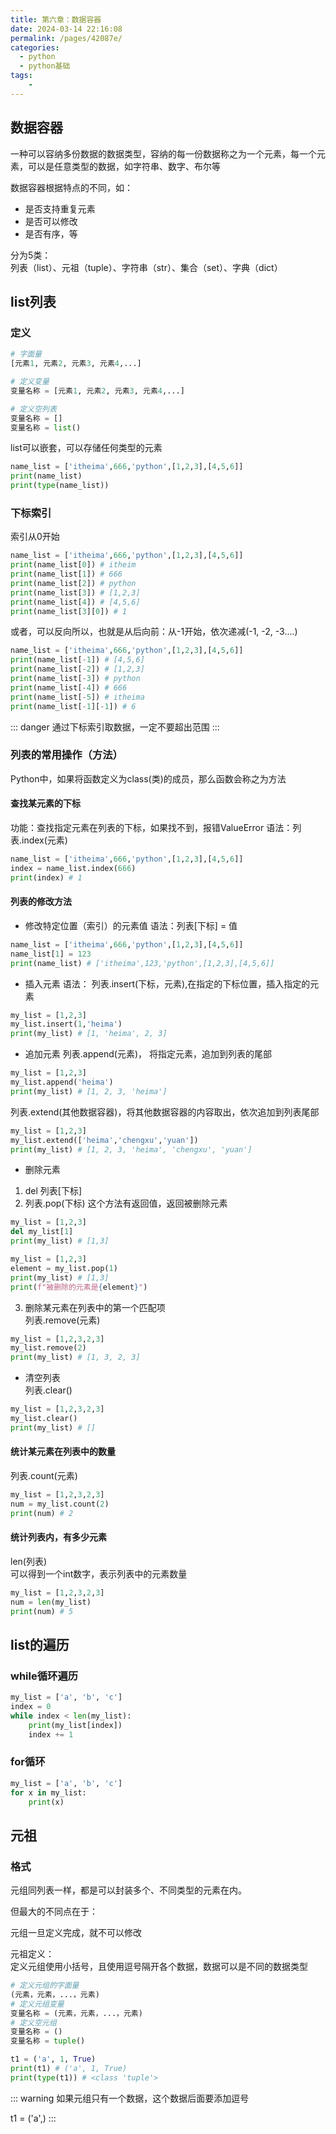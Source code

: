 ```yaml
---
title: 第六章：数据容器
date: 2024-03-14 22:16:08
permalink: /pages/42087e/
categories:
  - python
  - python基础
tags:
    -
---
```

## 数据容器
一种可以容纳多份数据的数据类型，容纳的每一份数据称之为一个元素，每一个元素，可以是任意类型的数据，如字符串、数字、布尔等

数据容器根据特点的不同，如：
- 是否支持重复元素  
- 是否可以修改  
- 是否有序，等  

分为5类：  
列表（list）、元祖（tuple）、字符串（str）、集合（set）、字典（dict）

## list列表
### 定义
```py
# 字面量
[元素1, 元素2, 元素3, 元素4,...]

# 定义变量
变量名称 = [元素1, 元素2, 元素3, 元素4,...]

# 定义空列表
变量名称 = []
变量名称 = list()
```
list可以嵌套，可以存储任何类型的元素
```py
name_list = ['itheima',666,'python',[1,2,3],[4,5,6]]
print(name_list)
print(type(name_list))
```

### 下标索引
索引从0开始
```py
name_list = ['itheima',666,'python',[1,2,3],[4,5,6]]
print(name_list[0]) # itheim
print(name_list[1]) # 666
print(name_list[2]) # python
print(name_list[3]) # [1,2,3]
print(name_list[4]) # [4,5,6]
print(name_list[3][0]) # 1
```

或者，可以反向所以，也就是从后向前：从-1开始，依次递减(-1, -2, -3....)
```py
name_list = ['itheima',666,'python',[1,2,3],[4,5,6]]
print(name_list[-1]) # [4,5,6]
print(name_list[-2]) # [1,2,3]
print(name_list[-3]) # python
print(name_list[-4]) # 666
print(name_list[-5]) # itheima
print(name_list[-1][-1]) # 6
```
::: danger
通过下标索引取数据，一定不要超出范围
:::

### 列表的常用操作（方法）
Python中，如果将函数定义为class(类)的成员，那么函数会称之为方法  

#### 查找某元素的下标
功能：查找指定元素在列表的下标，如果找不到，报错ValueError
语法：列表.index(元素)
```py
name_list = ['itheima',666,'python',[1,2,3],[4,5,6]]
index = name_list.index(666)
print(index) # 1
```

#### 列表的修改方法
- 修改特定位置（索引）的元素值
语法：列表[下标] = 值
```py
name_list = ['itheima',666,'python',[1,2,3],[4,5,6]]
name_list[1] = 123
print(name_list) # ['itheima',123,'python',[1,2,3],[4,5,6]]
```
- 插入元素
语法： 列表.insert(下标，元素),在指定的下标位置，插入指定的元素
```py
my_list = [1,2,3]
my_list.insert(1,'heima')
print(my_list) # [1, 'heima', 2, 3]
```
- 追加元素
列表.append(元素)， 将指定元素，追加到列表的尾部
```py
my_list = [1,2,3]
my_list.append('heima')
print(my_list) # [1, 2, 3, 'heima']
```

列表.extend(其他数据容器)，将其他数据容器的内容取出，依次追加到列表尾部
```py
my_list = [1,2,3]
my_list.extend(['heima','chengxu','yuan'])
print(my_list) # [1, 2, 3, 'heima', 'chengxu', 'yuan']
```

- 删除元素  
1. del 列表[下标]  
2. 列表.pop(下标) 这个方法有返回值，返回被删除元素
```py
my_list = [1,2,3]
del my_list[1]
print(my_list) # [1,3]
```

```py
my_list = [1,2,3]
element = my_list.pop(1)
print(my_list) # [1,3]
print(f"被删除的元素是{element}")
```

3. 删除某元素在列表中的第一个匹配项  
列表.remove(元素)
```py
my_list = [1,2,3,2,3]
my_list.remove(2)
print(my_list) # [1, 3, 2, 3]
```

- 清空列表  
列表.clear()
```py
my_list = [1,2,3,2,3]
my_list.clear()
print(my_list) # []
```

#### 统计某元素在列表中的数量
列表.count(元素)
```py
my_list = [1,2,3,2,3]
num = my_list.count(2)
print(num) # 2
```

#### 统计列表内，有多少元素
len(列表)  
可以得到一个int数字，表示列表中的元素数量
```py
my_list = [1,2,3,2,3]
num = len(my_list)
print(num) # 5
```

## list的遍历
### while循环遍历
```py
my_list = ['a', 'b', 'c']
index = 0
while index < len(my_list):
    print(my_list[index])
    index += 1
```

### for循环
```py
my_list = ['a', 'b', 'c']
for x in my_list:
    print(x)
```

## 元祖
### 格式
元组同列表一样，都是可以封装多个、不同类型的元素在内。

但最大的不同点在于：

元组一旦定义完成，就不可以修改

元祖定义：  
定义元组使用小括号，且使用逗号隔开各个数据，数据可以是不同的数据类型
```py
# 定义元组的字面量
(元素，元素，...，元素)
# 定义元组变量
变量名称 = (元素，元素，...，元素)
# 定义空元组
变量名称 = () 
变量名称 = tuple()
```
```py
t1 = ('a', 1, True)
print(t1) # ('a', 1, True)
print(type(t1)) # <class 'tuple'>
```

::: warning 
如果元组只有一个数据，这个数据后面要添加逗号

t1 = ('a',)
:::